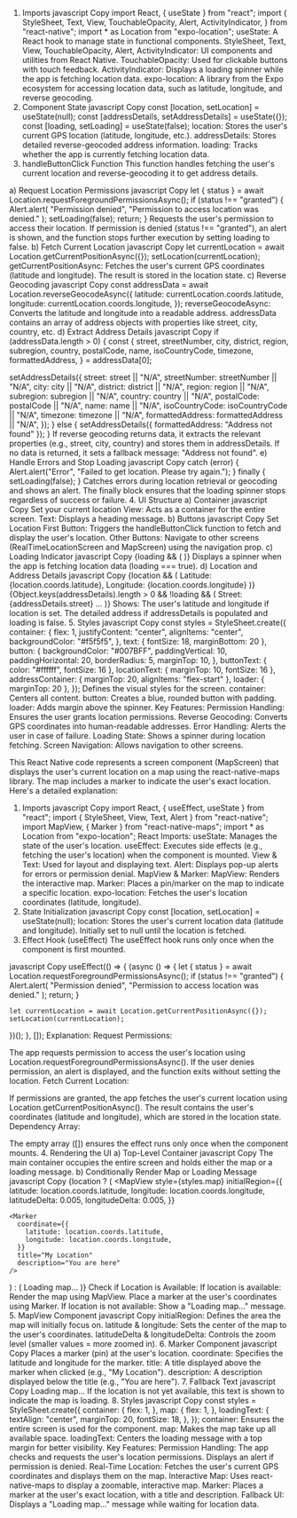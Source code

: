 1. Imports
   javascript
   Copy
   import React, { useState } from "react";
   import {
   StyleSheet,
   Text,
   View,
   TouchableOpacity,
   Alert,
   ActivityIndicator,
   } from "react-native";
   import \* as Location from "expo-location";
   useState: A React hook to manage state in functional components.
   StyleSheet, Text, View, TouchableOpacity, Alert, ActivityIndicator: UI components and utilities from React Native.
   TouchableOpacity: Used for clickable buttons with touch feedback.
   ActivityIndicator: Displays a loading spinner while the app is fetching location data.
   expo-location: A library from the Expo ecosystem for accessing location data, such as latitude, longitude, and reverse geocoding.
2. Component State
   javascript
   Copy
   const [location, setLocation] = useState(null);
   const [addressDetails, setAddressDetails] = useState({});
   const [loading, setLoading] = useState(false);
   location: Stores the user's current GPS location (latitude, longitude, etc.).
   addressDetails: Stores detailed reverse-geocoded address information.
   loading: Tracks whether the app is currently fetching location data.
3. handleButtonClick Function
   This function handles fetching the user's current location and reverse-geocoding it to get address details.

a) Request Location Permissions
javascript
Copy
let { status } = await Location.requestForegroundPermissionsAsync();
if (status !== "granted") {
Alert.alert(
"Permission denied",
"Permission to access location was denied."
);
setLoading(false);
return;
}
Requests the user's permission to access their location.
If permission is denied (status !== "granted"), an alert is shown, and the function stops further execution by setting loading to false.
b) Fetch Current Location
javascript
Copy
let currentLocation = await Location.getCurrentPositionAsync({});
setLocation(currentLocation);
getCurrentPositionAsync: Fetches the user's current GPS coordinates (latitude and longitude).
The result is stored in the location state.
c) Reverse Geocoding
javascript
Copy
const addressData = await Location.reverseGeocodeAsync({
latitude: currentLocation.coords.latitude,
longitude: currentLocation.coords.longitude,
});
reverseGeocodeAsync: Converts the latitude and longitude into a readable address.
addressData contains an array of address objects with properties like street, city, country, etc.
d) Extract Address Details
javascript
Copy
if (addressData.length > 0) {
const {
street, streetNumber, city, district, region, subregion,
country, postalCode, name, isoCountryCode, timezone, formattedAddress,
} = addressData[0];

setAddressDetails({
street: street || "N/A",
streetNumber: streetNumber || "N/A",
city: city || "N/A",
district: district || "N/A",
region: region || "N/A",
subregion: subregion || "N/A",
country: country || "N/A",
postalCode: postalCode || "N/A",
name: name || "N/A",
isoCountryCode: isoCountryCode || "N/A",
timezone: timezone || "N/A",
formattedAddress: formattedAddress || "N/A",
});
} else {
setAddressDetails({ formattedAddress: "Address not found" });
}
If reverse geocoding returns data, it extracts the relevant properties (e.g., street, city, country) and stores them in addressDetails.
If no data is returned, it sets a fallback message: "Address not found".
e) Handle Errors and Stop Loading
javascript
Copy
catch (error) {
Alert.alert("Error", "Failed to get location. Please try again.");
} finally {
setLoading(false);
}
Catches errors during location retrieval or geocoding and shows an alert.
The finally block ensures that the loading spinner stops regardless of success or failure. 4. UI Structure
a) Container
javascript
Copy
<View style={styles.container}>
<Text style={styles.text}>Set your current location</Text>
View: Acts as a container for the entire screen.
Text: Displays a heading message.
b) Buttons
javascript
Copy
<TouchableOpacity style={styles.button} onPress={handleButtonClick}>
<Text style={styles.buttonText}>Set Location</Text>
</TouchableOpacity>
First Button: Triggers the handleButtonClick function to fetch and display the user's location.
Other Buttons:
Navigate to other screens (RealTimeLocationScreen and MapScreen) using the navigation prop.
c) Loading Indicator
javascript
Copy
{loading && (
<ActivityIndicator size="large" color="#007BFF" style={styles.loader} />
)}
Displays a spinner when the app is fetching location data (loading === true).
d) Location and Address Details
javascript
Copy
{location && (
<Text style={styles.locationText}>
Latitude: {location.coords.latitude}, Longitude: {location.coords.longitude}
</Text>
)}
{Object.keys(addressDetails).length > 0 && !loading && (
<View style={styles.addressContainer}>
<Text style={styles.locationText}>
Street: {addressDetails.street}
</Text>
...
</View>
)}
Shows:
The user's latitude and longitude if location is set.
The detailed address if addressDetails is populated and loading is false. 5. Styles
javascript
Copy
const styles = StyleSheet.create({
container: {
flex: 1,
justifyContent: "center",
alignItems: "center",
backgroundColor: "#f5f5f5",
},
text: { fontSize: 18, marginBottom: 20 },
button: {
backgroundColor: "#007BFF",
paddingVertical: 10,
paddingHorizontal: 20,
borderRadius: 5,
marginTop: 10,
},
buttonText: { color: "#ffffff", fontSize: 16 },
locationText: { marginTop: 10, fontSize: 16 },
addressContainer: { marginTop: 20, alignItems: "flex-start" },
loader: { marginTop: 20 },
});
Defines the visual styles for the screen.
container: Centers all content.
button: Creates a blue, rounded button with padding.
loader: Adds margin above the spinner.
Key Features:
Permission Handling: Ensures the user grants location permissions.
Reverse Geocoding: Converts GPS coordinates into human-readable addresses.
Error Handling: Alerts the user in case of failure.
Loading State: Shows a spinner during location fetching.
Screen Navigation: Allows navigation to other screens.

This React Native code represents a screen component (MapScreen) that displays the user's current location on a map using the react-native-maps library. The map includes a marker to indicate the user's exact location. Here's a detailed explanation:

1. Imports
   javascript
   Copy
   import React, { useEffect, useState } from "react";
   import { StyleSheet, View, Text, Alert } from "react-native";
   import MapView, { Marker } from "react-native-maps";
   import \* as Location from "expo-location";
   React Imports:
   useState: Manages the state of the user's location.
   useEffect: Executes side effects (e.g., fetching the user's location) when the component is mounted.
   View & Text: Used for layout and displaying text.
   Alert: Displays pop-up alerts for errors or permission denial.
   MapView & Marker:
   MapView: Renders the interactive map.
   Marker: Places a pin/marker on the map to indicate a specific location.
   expo-location: Fetches the user's location coordinates (latitude, longitude).
2. State Initialization
   javascript
   Copy
   const [location, setLocation] = useState(null);
   location: Stores the user's current location data (latitude and longitude). Initially set to null until the location is fetched.
3. Effect Hook (useEffect)
   The useEffect hook runs only once when the component is first mounted.

javascript
Copy
useEffect(() => {
(async () => {
let { status } = await Location.requestForegroundPermissionsAsync();
if (status !== "granted") {
Alert.alert(
"Permission denied",
"Permission to access location was denied."
);
return;
}

    let currentLocation = await Location.getCurrentPositionAsync({});
    setLocation(currentLocation);

})();
}, []);
Explanation:
Request Permissions:

The app requests permission to access the user's location using Location.requestForegroundPermissionsAsync().
If the user denies permission, an alert is displayed, and the function exits without setting the location.
Fetch Current Location:

If permissions are granted, the app fetches the user's current location using Location.getCurrentPositionAsync().
The result contains the user's coordinates (latitude and longitude), which are stored in the location state.
Dependency Array:

The empty array ([]) ensures the effect runs only once when the component mounts. 4. Rendering the UI
a) Top-Level Container
javascript
Copy
<View style={styles.container}>
The main container occupies the entire screen and holds either the map or a loading message.
b) Conditionally Render Map or Loading Message
javascript
Copy
{location ? (
<MapView
style={styles.map}
initialRegion={{
      latitude: location.coords.latitude,
      longitude: location.coords.longitude,
      latitudeDelta: 0.005,
      longitudeDelta: 0.005,
    }}

>

    <Marker
      coordinate={{
        latitude: location.coords.latitude,
        longitude: location.coords.longitude,
      }}
      title="My Location"
      description="You are here"
    />

  </MapView>
) : (
  <Text style={styles.loadingText}>Loading map...</Text>
)}
Check if Location is Available:
If location is available:
Render the map using MapView.
Place a marker at the user's coordinates using Marker.
If location is not available:
Show a "Loading map..." message.
5. MapView Component
javascript
Copy
<MapView
  style={styles.map}
  initialRegion={{
    latitude: location.coords.latitude,
    longitude: location.coords.longitude,
    latitudeDelta: 0.005,
    longitudeDelta: 0.005,
  }}
>
initialRegion: Defines the area the map will initially focus on.
latitude & longitude: Sets the center of the map to the user's coordinates.
latitudeDelta & longitudeDelta: Controls the zoom level (smaller values = more zoomed in).
6. Marker Component
javascript
Copy
<Marker
  coordinate={{
    latitude: location.coords.latitude,
    longitude: location.coords.longitude,
  }}
  title="My Location"
  description="You are here"
/>
Places a marker (pin) at the user's location.
coordinate: Specifies the latitude and longitude for the marker.
title: A title displayed above the marker when clicked (e.g., "My Location").
description: A description displayed below the title (e.g., "You are here").
7. Fallback Text
javascript
Copy
<Text style={styles.loadingText}>Loading map...</Text>
If the location is not yet available, this text is shown to indicate the map is loading.
8. Styles
javascript
Copy
const styles = StyleSheet.create({
  container: {
    flex: 1,
  },
  map: {
    flex: 1,
  },
  loadingText: {
    textAlign: "center",
    marginTop: 20,
    fontSize: 18,
  },
});
container: Ensures the entire screen is used for the component.
map: Makes the map take up all available space.
loadingText: Centers the loading message with a top margin for better visibility.
Key Features:
Permission Handling:
The app checks and requests the user's location permissions.
Displays an alert if permission is denied.
Real-Time Location:
Fetches the user's current GPS coordinates and displays them on the map.
Interactive Map:
Uses react-native-maps to display a zoomable, interactive map.
Marker:
Places a marker at the user's exact location, with a title and description.
Fallback UI:
Displays a "Loading map..." message while waiting for location data.
